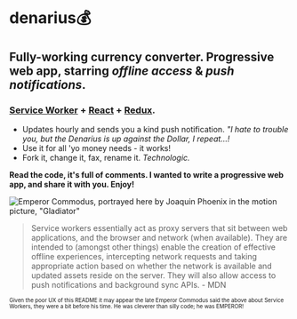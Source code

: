 # denarius💰
## Fully-working currency converter. Progressive web app, starring *offline access* & *push notifications*.

### [Service Worker](https://developer.mozilla.org/en/docs/Web/API/Service_Worker_API) + [React](https://facebook.github.io/react) + [Redux](http://redux.js.org/).

* Updates hourly and sends you a kind push notification. *"I hate to trouble you, but the Denarius is up against the Dollar, I repeat...!*
* Use it for all 'yo money needs - it works!
* Fork it, change it, fax, rename it. *Technologic.*

**Read the code, it's full of comments. I wanted to write a progressive web app, and share it with you. Enjoy!**

![Emperor Commodus, portrayed here by Joaquin Phoenix in the motion picture, "Gladiator"](https://dl.dropboxusercontent.com/u/103178664/commodus-denarius-repo-github.jpg?raw=true "Emperor Commodus, portrayed here by Joaquin Phoenix in the motion picture, Gladiator. He was once featured on his Empire's own Denarius coin, which he debased a bit. Ugh!")

> Service workers essentially act as proxy servers that sit between web applications, and the browser and network (when available). They are intended to (amongst other things) enable the creation of effective offline experiences, intercepting network requests and taking appropriate action based on whether the network is available and updated assets reside on the server. They will also allow access to push notifications and background sync APIs. - MDN

<sub><sup>Given the poor UX of this README it may appear the late Emperor Commodus said the above about Service Workers, they were a bit before his time. He was cleverer than silly code; he was EMPEROR!</sup></sub>


